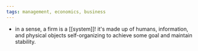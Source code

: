 ```yaml
---
tags: management, economics, business
---
```


- in a sense, a firm is a [[system]]! it's made up of humans, information, and physical objects self-organizing to achieve some goal and maintain stability.